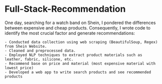 # Full-Stack-Recommendation

One day, searching for a watch band on Shein, I pondered the differences between expensive and cheap products. Consequently, I wrote code to identify the most crucial factor and generate recommendations:

    - Conducted data collection using web scraping (BeautifulSoup, Regex) from Shein Website.
    - Cleaned and preprocessed data.
    - Employed NLP techniques to extract product materials such as leather, fabric, silicone, etc.
    - Recommend base on price and material (most expensive material with lowest price)
    - Developed a web app to write search products and see recommended products
